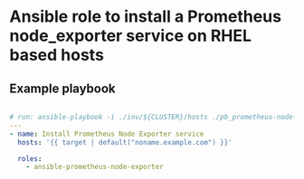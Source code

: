# Ansible role to install a Prometheus node_exporter service on RHEL based hosts

## Example playbook

```yaml

# run: ansible-playbook -i ./inv/${CLUSTER}/hosts ./pb_prometheus-node-exporter.yml --extra-vars="target=all:h!reservable_hosts" -u root
---
- name: Install Prometheus Node Exporter service
  hosts: '{{ target | default("noname.example.com") }}'

  roles:
    - ansible-prometheus-node-exporter 
```
